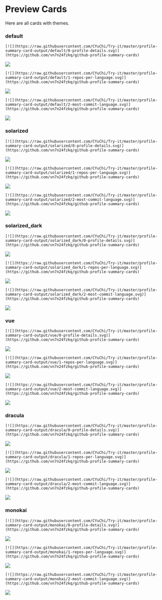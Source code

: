 
# Preview Cards

Here are all cards with themes.


### default


```
[![](https://raw.githubusercontent.com/CYuChi/Try-it/master/profile-summary-card-output/default/0-profile-details.svg)](https://github.com/vn7n24fzkq/github-profile-summary-cards)
```
![](https://raw.githubusercontent.com/CYuChi/Try-it/master/profile-summary-card-output/default/0-profile-details.svg)


```
[![](https://raw.githubusercontent.com/CYuChi/Try-it/master/profile-summary-card-output/default/1-repos-per-language.svg)](https://github.com/vn7n24fzkq/github-profile-summary-cards)
```
![](https://raw.githubusercontent.com/CYuChi/Try-it/master/profile-summary-card-output/default/1-repos-per-language.svg)


```
[![](https://raw.githubusercontent.com/CYuChi/Try-it/master/profile-summary-card-output/default/2-most-commit-language.svg)](https://github.com/vn7n24fzkq/github-profile-summary-cards)
```
![](https://raw.githubusercontent.com/CYuChi/Try-it/master/profile-summary-card-output/default/2-most-commit-language.svg)


### solarized


```
[![](https://raw.githubusercontent.com/CYuChi/Try-it/master/profile-summary-card-output/solarized/0-profile-details.svg)](https://github.com/vn7n24fzkq/github-profile-summary-cards)
```
![](https://raw.githubusercontent.com/CYuChi/Try-it/master/profile-summary-card-output/solarized/0-profile-details.svg)


```
[![](https://raw.githubusercontent.com/CYuChi/Try-it/master/profile-summary-card-output/solarized/1-repos-per-language.svg)](https://github.com/vn7n24fzkq/github-profile-summary-cards)
```
![](https://raw.githubusercontent.com/CYuChi/Try-it/master/profile-summary-card-output/solarized/1-repos-per-language.svg)


```
[![](https://raw.githubusercontent.com/CYuChi/Try-it/master/profile-summary-card-output/solarized/2-most-commit-language.svg)](https://github.com/vn7n24fzkq/github-profile-summary-cards)
```
![](https://raw.githubusercontent.com/CYuChi/Try-it/master/profile-summary-card-output/solarized/2-most-commit-language.svg)


### solarized_dark


```
[![](https://raw.githubusercontent.com/CYuChi/Try-it/master/profile-summary-card-output/solarized_dark/0-profile-details.svg)](https://github.com/vn7n24fzkq/github-profile-summary-cards)
```
![](https://raw.githubusercontent.com/CYuChi/Try-it/master/profile-summary-card-output/solarized_dark/0-profile-details.svg)


```
[![](https://raw.githubusercontent.com/CYuChi/Try-it/master/profile-summary-card-output/solarized_dark/1-repos-per-language.svg)](https://github.com/vn7n24fzkq/github-profile-summary-cards)
```
![](https://raw.githubusercontent.com/CYuChi/Try-it/master/profile-summary-card-output/solarized_dark/1-repos-per-language.svg)


```
[![](https://raw.githubusercontent.com/CYuChi/Try-it/master/profile-summary-card-output/solarized_dark/2-most-commit-language.svg)](https://github.com/vn7n24fzkq/github-profile-summary-cards)
```
![](https://raw.githubusercontent.com/CYuChi/Try-it/master/profile-summary-card-output/solarized_dark/2-most-commit-language.svg)


### vue


```
[![](https://raw.githubusercontent.com/CYuChi/Try-it/master/profile-summary-card-output/vue/0-profile-details.svg)](https://github.com/vn7n24fzkq/github-profile-summary-cards)
```
![](https://raw.githubusercontent.com/CYuChi/Try-it/master/profile-summary-card-output/vue/0-profile-details.svg)


```
[![](https://raw.githubusercontent.com/CYuChi/Try-it/master/profile-summary-card-output/vue/1-repos-per-language.svg)](https://github.com/vn7n24fzkq/github-profile-summary-cards)
```
![](https://raw.githubusercontent.com/CYuChi/Try-it/master/profile-summary-card-output/vue/1-repos-per-language.svg)


```
[![](https://raw.githubusercontent.com/CYuChi/Try-it/master/profile-summary-card-output/vue/2-most-commit-language.svg)](https://github.com/vn7n24fzkq/github-profile-summary-cards)
```
![](https://raw.githubusercontent.com/CYuChi/Try-it/master/profile-summary-card-output/vue/2-most-commit-language.svg)


### dracula


```
[![](https://raw.githubusercontent.com/CYuChi/Try-it/master/profile-summary-card-output/dracula/0-profile-details.svg)](https://github.com/vn7n24fzkq/github-profile-summary-cards)
```
![](https://raw.githubusercontent.com/CYuChi/Try-it/master/profile-summary-card-output/dracula/0-profile-details.svg)


```
[![](https://raw.githubusercontent.com/CYuChi/Try-it/master/profile-summary-card-output/dracula/1-repos-per-language.svg)](https://github.com/vn7n24fzkq/github-profile-summary-cards)
```
![](https://raw.githubusercontent.com/CYuChi/Try-it/master/profile-summary-card-output/dracula/1-repos-per-language.svg)


```
[![](https://raw.githubusercontent.com/CYuChi/Try-it/master/profile-summary-card-output/dracula/2-most-commit-language.svg)](https://github.com/vn7n24fzkq/github-profile-summary-cards)
```
![](https://raw.githubusercontent.com/CYuChi/Try-it/master/profile-summary-card-output/dracula/2-most-commit-language.svg)


### monokai


```
[![](https://raw.githubusercontent.com/CYuChi/Try-it/master/profile-summary-card-output/monokai/0-profile-details.svg)](https://github.com/vn7n24fzkq/github-profile-summary-cards)
```
![](https://raw.githubusercontent.com/CYuChi/Try-it/master/profile-summary-card-output/monokai/0-profile-details.svg)


```
[![](https://raw.githubusercontent.com/CYuChi/Try-it/master/profile-summary-card-output/monokai/1-repos-per-language.svg)](https://github.com/vn7n24fzkq/github-profile-summary-cards)
```
![](https://raw.githubusercontent.com/CYuChi/Try-it/master/profile-summary-card-output/monokai/1-repos-per-language.svg)


```
[![](https://raw.githubusercontent.com/CYuChi/Try-it/master/profile-summary-card-output/monokai/2-most-commit-language.svg)](https://github.com/vn7n24fzkq/github-profile-summary-cards)
```
![](https://raw.githubusercontent.com/CYuChi/Try-it/master/profile-summary-card-output/monokai/2-most-commit-language.svg)

